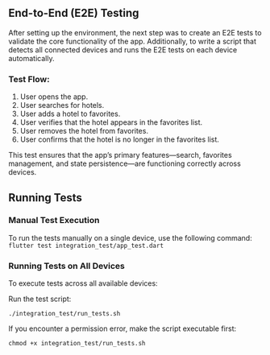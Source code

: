## End-to-End (E2E) Testing
After setting up the environment, the next step was to create an E2E tests to validate the core functionality of the app. Additionally, to write a script that detects all connected devices and runs the E2E tests on each device automatically.

### Test Flow:

1. User opens the app.
2. User searches for hotels.
3. User adds a hotel to favorites.
4. User verifies that the hotel appears in the favorites list.
5. User removes the hotel from favorites.
6. User confirms that the hotel is no longer in the favorites list.

This test ensures that the app’s primary features—search, favorites management, and state persistence—are functioning correctly across devices.

## Running Tests

### Manual Test Execution

To run the tests manually on a single device, use the following command:
```flutter test integration_test/app_test.dart```

### Running Tests on All Devices
To execute tests across all available devices:

Run the test script:

`./integration_test/run_tests.sh`

If you encounter a permission error, make the script executable first:

`chmod +x integration_test/run_tests.sh`
